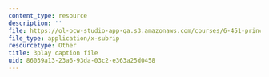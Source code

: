 ```yaml
---
content_type: resource
description: ''
file: https://ol-ocw-studio-app-qa.s3.amazonaws.com/courses/6-451-principles-of-digital-communication-ii-spring-2005/86039a1323a693da03c2e363a25d0458_d_Mg_JnnevU.srt
file_type: application/x-subrip
resourcetype: Other
title: 3play caption file
uid: 86039a13-23a6-93da-03c2-e363a25d0458
---
```

